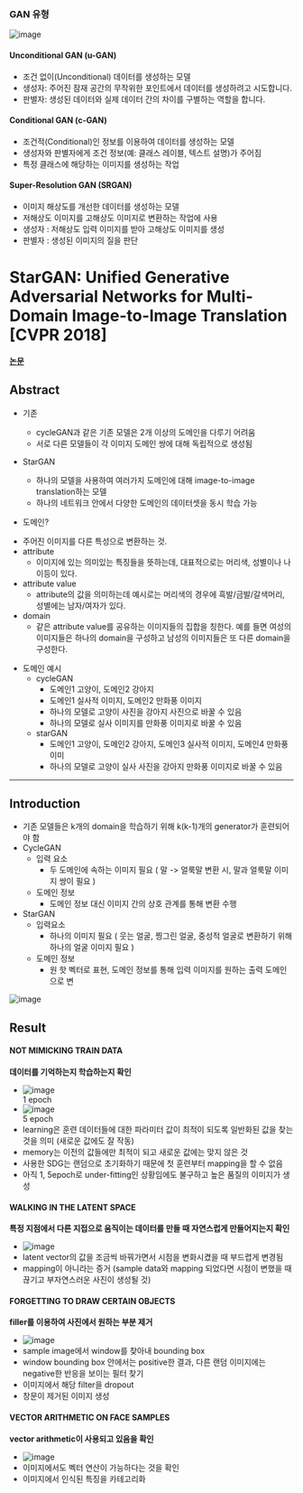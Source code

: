 ### GAN 유형
![image](https://github.com/mjkim0819/NI2L_STUDY/assets/108729047/2bf6dbaa-c0ee-4714-9e8b-c0718110b1fc)

#### Unconditional GAN (u-GAN)
- 조건 없이(Unconditional) 데이터를 생성하는 모델
- 생성자: 주어진 잠재 공간의 무작위한 포인트에서 데이터를 생성하려고 시도합니다.
- 판별자: 생성된 데이터와 실제 데이터 간의 차이를 구별하는 역할을 합니다.

#### Conditional GAN (c-GAN)
- 조건적(Conditional)인 정보를 이용하여 데이터를 생성하는 모델
- 생성자와 판별자에게 조건 정보(예: 클래스 레이블, 텍스트 설명)가 주어짐
- 특정 클래스에 해당하는 이미지를 생성하는 작업

#### Super-Resolution GAN (SRGAN)
- 이미지 해상도를 개선한 데이터를 생성하는 모델
- 저해상도 이미지를 고해상도 이미지로 변환하는 작업에 사용
- 생성자 : 저해상도 입력 이미지를 받아 고해상도 이미지를 생성
- 판별자 : 생성된 이미지의 질을 판단

# StarGAN: Unified Generative Adversarial Networks for Multi-Domain Image-to-Image Translation [CVPR 2018]
**[논문](https://arxiv.org/pdf/1711.09020.pdf)**  
  
## Abstract
* 기존
  * cycleGAN과 같은 기존 모델은 2개 이상의 도메인을 다루기 어려움
  * 서로 다른 모델들이 각 이미지 도메인 쌍에 대해 독립적으로 생성됨
    
* StarGAN
  * 하나의 모델을 사용하여 여러가지 도메인에 대해 image-to-image translation하는 모델
  * 하나의 네트워크 안에서 다양한 도메인의 데이터셋을 동시 학습 가능

* 도메인?
- 주어진 이미지를 다른 특성으로 변환하는 것.
- attribute
  - 이미지에 있는 의미있는 특징들을 뜻하는데, 대표적으로는 머리색, 성별이나 나이등이 있다. 
- attribute value
  - attribute의 값을 의미하는데 예시로는 머리색의 경우에 흑발/금발/갈색머리, 성별에는 남자/여자가 있다. 
- domain
  - 같은 attribute value를 공유하는 이미지들의 집합을 칭한다. 예를 들면 여성의 이미지들은 하나의 domain을 구성하고 남성의 이미지들은 또 다른 domain을 구성한다.

* 도메인 예시
  * cycleGAN
    * 도메인1 고양이, 도메인2 강아지
    * 도메인1 실사적 이미지, 도메인2 만화풍 이미지
    * 하나의 모델로 고양이 사진을 강아지 사진으로 바꿀 수 있음
    * 하나의 모델로 실사 이미지를 만화풍 이미지로 바꿀 수 있음
  * starGAN
    * 도메인1 고양이, 도메인2 강아지, 도메인3 실사적 이미지, 도메인4 만화풍 이미
    * 하나의 모델로 고양이 실사 사진을 강아지 만화풍 이미지로 바꿀 수 있음
      
---
    
## Introduction
* 기존 모델들은 k개의 domain을 학습하기 위해 k(k-1)개의 generator가 훈련되어야 함
* CycleGAN
  * 입력 요소
    * 두 도메인에 속하는 이미지 필요 ( 말 -> 얼룩말 변환 시, 말과 얼룩말 이미지 쌍이 필요 )
  * 도메인 정보
    * 도메인 정보 대신 이미지 간의 상호 관계를 통해 변환 수행
* StarGAN
  * 입력요소
    * 하나의 이미지 필요 ( 웃는 얼굴, 찡그린 얼굴, 중성적 얼굴로 변환하기 위해 하나의 얼굴 이미지 필요 )
  * 도메인 정보
    * 원 핫 벡터로 표현, 도메인 정보를 통해 입력 이미지를 원하는 출력 도메인으로 변

![image](https://github.com/mjkim0819/NI2L_STUDY/assets/108729047/8cfa4668-e961-467d-b8f6-0a43b7d60185)  




## Result

#### NOT MIMICKING TRAIN DATA
**데이터를 기억하는지 학습하는지 확인**  
* ![image](https://github.com/mjkim0819/NI2L_STUDY/assets/108729047/3f6b8bac-eb42-4f88-abba-4c2ab531d74f)  
  1 epoch  
* ![image](https://github.com/mjkim0819/NI2L_STUDY/assets/108729047/87888f00-26d5-4022-9e74-cfc4b459d2d5)  
  5 epoch  
* learning은 훈련 데이터들에 대한 파라미터 값이 최적이 되도록 일반화된 값을 찾는 것을 의미 (새로운 값에도 잘 작동)
* memory는 이전의 값들에만 최적이 되고 새로운 값에는 맞지 않은 것
* 사용한 SDG는 랜덤으로 초기화하기 때문에 첫 훈련부터 mapping을 할 수 없음
* 아직 1, 5epoch로 under-fitting인 상황임에도 불구하고 높은 품질의 이미지가 생성

#### WALKING IN THE LATENT SPACE
**특정 지점에서 다른 지접으로 움직이는 데이터를 만들 때 자연스럽게 만들어지는지 확인**
* ![image](https://github.com/mjkim0819/NI2L_STUDY/assets/108729047/b5673b73-c210-43a8-a8af-5733f625e7ec)  
* latent vector의 값을 조금씩 바꿔가면서 시점을 변화시켰을 때 부드렵게 변경됨
* mapping이 아니라는 증거 (sample data와 mapping 되었다면 시점이 변했을 때 끊기고 부자연스러운 사진이 생성될 것)

#### FORGETTING TO DRAW CERTAIN OBJECTS
**filler를 이용하여 사진에서 원하는 부분 제거**
* ![image](https://github.com/mjkim0819/NI2L_STUDY/assets/108729047/a3d18870-f0b1-4997-a779-d3c04118f002)  
* sample image에서 window를 찾아내 bounding box
* window bounding box 안에서는 positive한 결과, 다른 랜덤 이미지에는 negative한 반응을 보이는 필터 찾기
* 이미지에서 해당 filter을 dropout
* 창문이 제거된 이미지 생성

#### VECTOR ARITHMETIC ON FACE SAMPLES
**vector arithmetic이 사용되고 있음을 확인**
* ![image](https://github.com/mjkim0819/NI2L_STUDY/assets/108729047/096e330e-7f04-4bce-84ad-039f3f53b64d)  
* 이미지에서도 벡터 연산이 가능하다는 것을 확인
* 이미지에서 인식된 특징을 카테고리화

